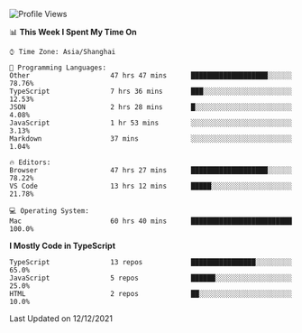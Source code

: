 <!--START_SECTION:waka-->
![Profile Views](http://img.shields.io/badge/Profile%20Views-4-blue)

📊 **This Week I Spent My Time On** 

```text
⌚︎ Time Zone: Asia/Shanghai

💬 Programming Languages: 
Other                    47 hrs 47 mins      ███████████████████░░░░░░   78.76% 
TypeScript               7 hrs 36 mins       ███░░░░░░░░░░░░░░░░░░░░░░   12.53% 
JSON                     2 hrs 28 mins       █░░░░░░░░░░░░░░░░░░░░░░░░   4.08% 
JavaScript               1 hr 53 mins        ░░░░░░░░░░░░░░░░░░░░░░░░░   3.13% 
Markdown                 37 mins             ░░░░░░░░░░░░░░░░░░░░░░░░░   1.04%

🔥 Editors: 
Browser                  47 hrs 27 mins      ███████████████████░░░░░░   78.22% 
VS Code                  13 hrs 12 mins      █████░░░░░░░░░░░░░░░░░░░░   21.78%

💻 Operating System: 
Mac                      60 hrs 40 mins      █████████████████████████   100.0%

```

**I Mostly Code in TypeScript** 

```text
TypeScript               13 repos            ████████████████░░░░░░░░░   65.0% 
JavaScript               5 repos             ██████░░░░░░░░░░░░░░░░░░░   25.0% 
HTML                     2 repos             ██░░░░░░░░░░░░░░░░░░░░░░░   10.0%

```



 Last Updated on 12/12/2021
<!--END_SECTION:waka-->
